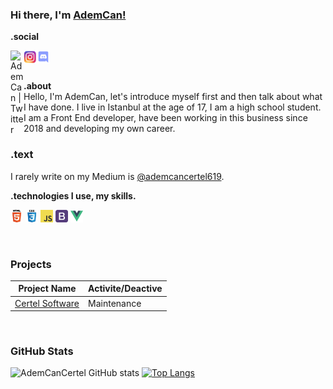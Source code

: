 ### Hi there, I'm [AdemCan!](maintanance) 

**.social**

<a href="https://twitter.com/AdemCan_Bey">
  <img align="left" alt="AdemCan | Twitter" width="21px" src="https://github.com/AdemCanCertel/AdemCanCertel/blob/master/image/twitter.png" />
</a>

<a href="https://www.instagram.com/ademcancrtl/">
  <img align="left" alt="AdemCan | İnstagram" width="21px" src="image/instagram.png" />
</a>

<a href="https://discord.com/users/742038455256612947">
  <img align="left" alt="AdemCan | Discord" width="21px" src="https://github.com/AdemCan0BEY/AdemCan0BEY/blob/master/image/91_Discord_logo_logos-512.webp" />
</a>

<br />
<br />

**.about**<br>
Hello, I'm AdemCan, let's introduce myself first and then talk about what I have done. I live in Istanbul at the age of 17, I am a high school student. I am a Front End developer, have been working in this business since 2018 and developing my own career.

### .text
I rarely write on my Medium is [@ademcancertel619](https://medium.com/@ademcancertel619).<br>

**.technologies I use, my skills.**  

<code><img height="20" src="https://raw.githubusercontent.com/github/explore/80688e429a7d4ef2fca1e82350fe8e3517d3494d/topics/html/html.png"></code>
<code><img height="20" src="https://raw.githubusercontent.com/github/explore/80688e429a7d4ef2fca1e82350fe8e3517d3494d/topics/css/css.png"></code> 
<code><img height="20" src="https://raw.githubusercontent.com/github/explore/80688e429a7d4ef2fca1e82350fe8e3517d3494d/topics/javascript/javascript.png"></code> 
<code><img height="20" src="https://raw.githubusercontent.com/github/explore/80688e429a7d4ef2fca1e82350fe8e3517d3494d/topics/bootstrap/bootstrap.png"></code>
<code><img height="20" src="https://raw.githubusercontent.com/github/explore/80688e429a7d4ef2fca1e82350fe8e3517d3494d/topics/vue/vue.png"></code>

<br>

### Projects
Project Name | Activite/Deactive
------------ | -------------
[Certel Software](https://github.com/Certel-Yazilim) | Maintenance

<br>

### GitHub Stats 

![AdemCanCertel GitHub stats](https://github-readme-stats.vercel.app/api?username=AdemCanCertel&show_icons=true&theme=material-palenight)
[![Top Langs](https://github-readme-stats.vercel.app/api/top-langs/?username=AdemCanCertel&layout=compact)](https://github.com/AdemCanCertel/github-readme-stats)

